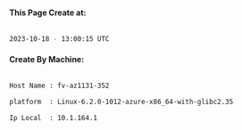 
   
#### This Page Create at:

```bash

2023-10-18 - 13:00:15 UTC

```

#### Create By Machine:

```bash

Host Name : fv-az1131-352

platform  : Linux-6.2.0-1012-azure-x86_64-with-glibc2.35

Ip Local  : 10.1.164.1

```

